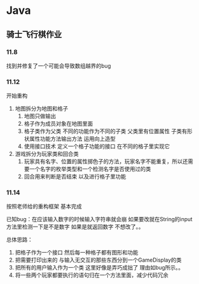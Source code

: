 ﻿# Java
## 骑士飞行棋作业



### 11.8

找到并修复了一个可能会导致数组越界的bug

### 11.12

开始重构

1. 地图拆分为地图和格子 
    1. 地图只做输出
    2. 格子作为成员对象在地图里面
    3. 格子类作为父类 不同的功能作为不同的子类 父类里有位置属性 子类有形状属性功能方法输出方法 运用向上造型
    4. 使用接口技术 定义一个格子功能的接口 在不同的格子里实现它
2. 游戏拆分为玩家类和回合类
   1. 玩家具有名字、位置的属性掷色子的方法，玩家名字不能重复，所以还需要一个名字的枚举类型和一个检测名字是否使用过的类
   2. 回合用来判断是否结束 以及进行格子里功能

### 11.14

按照老师给的重构框架 基本完成

已知bug：在应该输入数字的时候输入字符串就会崩 如果要改就在String的input方法里检测一下是不是数字 如果是就返回数字 不想改了。。

总体思路：

1. 把格子作为一个接口 然后每一种格子都有图形和功能
2. 把需要打印出来的 与输入无交互的那些东西分到一个GameDisplay的类
3. 把所有的用户输入作为一个类 这里好像是弄巧成拙了 理由如bug所示。。
4. 将一些两个玩家都要执行的语句归在一个方法里面，减少代码冗余